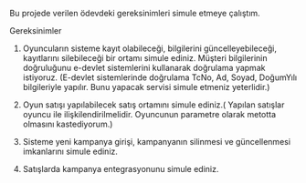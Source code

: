Bu projede verilen ödevdeki gereksinimleri simule etmeye çalıştım.

Gereksinimler

1.  Oyuncuların sisteme kayıt olabileceği, bilgilerini güncelleyebileceği, kayıtlarını silebileceği bir ortamı simule ediniz.
Müşteri bilgilerinin doğruluğunu e-devlet sistemlerini kullanarak doğrulama yapmak istiyoruz.
(E-devlet sistemlerinde doğrulama TcNo, Ad, Soyad, DoğumYılı bilgileriyle yapılır. Bunu yapacak servisi simule etmeniz yeterlidir.)

2. Oyun satışı yapılabilecek satış ortamını simule ediniz.( Yapılan satışlar oyuncu ile ilişkilendirilmelidir. Oyuncunun parametre olarak metotta olmasını kastediyorum.)
   
3. Sisteme yeni kampanya girişi, kampanyanın silinmesi ve güncellenmesi imkanlarını simule ediniz.
   
4. Satışlarda kampanya entegrasyonunu simule ediniz.

